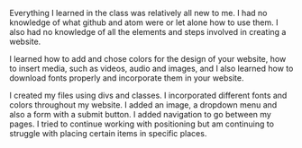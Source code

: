 Everything I learned in the class was relatively all new to me. I had no knowledge of what github and atom were or let alone how to use them. I also had no knowledge of all the elements and steps involved in creating a website.

I learned how to add and chose colors for the design of your website, how to insert media, such as videos, audio and images, and I also learned how to download fonts properly and incorporate them in your website.

I created my files using divs and classes. I incorporated different fonts and colors throughout my website. I added an image, a dropdown menu and also a form with a submit button. I added navigation to go between my pages. I tried to continue working with positioning but am continuing to struggle with placing certain items in specific places.
